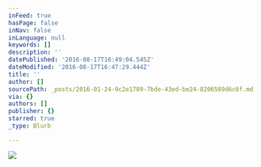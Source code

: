 ```yaml
---
inFeed: true
hasPage: false
inNav: false
inLanguage: null
keywords: []
description: ''
datePublished: '2016-08-17T16:49:04.545Z'
dateModified: '2016-08-17T16:47:29.444Z'
title: ''
author: []
sourcePath: _posts/2016-01-24-9c2e1789-7bde-43ed-be24-8206569d6c6f.md
via: {}
authors: []
publisher: {}
starred: true
_type: Blurb

---
```

![](https://the-grid-user-content.s3-us-west-2.amazonaws.com/c8b911c4-35cc-4d12-a664-1b7cdadce80b.png)